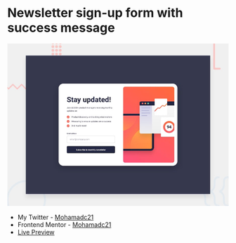 # Newsletter sign-up form with success message

![Design preview for the Newsletter sign-up form with success message coding challenge](./design/desktop-preview.jpg)
- My Twitter - [Mohamadc21](https://twitter.com/Mohamadc21)
- Frontend Mentor - [Mohamadc21](https://www.frontendmentor.io/profile/wyattmohammad)
- [Live Preview](https://www.your-site.com)